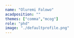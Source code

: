 ```yaml
---
name: "Oluremi Falowo"
acadposition: ""
themes: ["comma","mcog"]
role: "phd"
image: "./defaultprofile.png"
---
```

